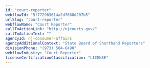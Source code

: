 ```yaml
---
id: "court-reporter"
webflowId: "5f772983614a2d7668d207b5"
urlSlug: "court-reporter"
webflowName: "Court Reporter"
callToActionLink: "http://njcourts.gov/"
callToActionText: ""
agencyId: nj-consumer-affairs
agencyAdditionalContext: "State Board of Shorthand Reporters"
divisionPhone: "(973) 504-6490"
webflowIndustry: "Court Reporter"
licenseCertificationClassification: "LICENSE"
---
```

